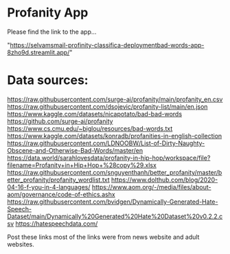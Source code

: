 
# Profanity App

Please find the link to the app...

"https://selvamsmail-profinity-classifica-deploymentbad-words-app-8zho9d.streamlit.app/"

# Data sources:

https://raw.githubusercontent.com/surge-ai/profanity/main/profanity_en.csv
https://raw.githubusercontent.com/dsojevic/profanity-list/main/en.json
https://www.kaggle.com/datasets/nicapotato/bad-bad-words
https://github.com/surge-ai/profanity
https://www.cs.cmu.edu/~biglou/resources/bad-words.txt
https://www.kaggle.com/datasets/konradb/profanities-in-english-collection
https://raw.githubusercontent.com/LDNOOBW/List-of-Dirty-Naughty-Obscene-and-Otherwise-Bad-Words/master/en
https://data.world/sarahlovesdata/profanity-in-hip-hop/workspace/file?filename=Profanity+in+Hip+Hop+%28copy%29.xlsx
https://raw.githubusercontent.com/snguyenthanh/better_profanity/master/better_profanity/profanity_wordlist.txt
https://www.dolthub.com/blog/2020-04-16-f-you-in-4-languages/
https://www.aom.org/-/media/files/about-aom/governance/code-of-ethics.ashx
https://raw.githubusercontent.com/bvidgen/Dynamically-Generated-Hate-Speech-Dataset/main/Dynamically%20Generated%20Hate%20Dataset%20v0.2.2.csv
https://hatespeechdata.com/

Post these links most of the links were from news website and adult websites.